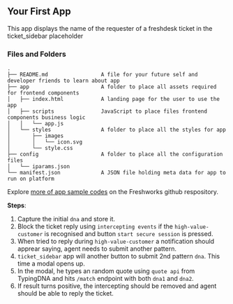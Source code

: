 ## Your First App

This app displays the name of the requester of a freshdesk ticket in the ticket_sidebar placeholder

### Files and Folders
    .
    ├── README.md                 A file for your future self and developer friends to learn about app
    ├── app                       A folder to place all assets required for frontend components
    │   ├── index.html            A landing page for the user to use the app
    │   ├── scripts               JavaScript to place files frontend components business logic
    │   │   └── app.js
    │   └── styles                A folder to place all the styles for app
    │       ├── images
    │       │   └── icon.svg
    │       └── style.css
    ├── config                    A folder to place all the configuration files
    │   └── iparams.json
    └── manifest.json             A JSON file holding meta data for app to run on platform

Explore [more of app sample codes](https://github.com/freshworks/marketplace-sample-apps) on the Freshworks github respository.

**Steps**:
1. Capture the initial `dna` and store it.
2. Block the ticket reply using `intercepting events` if the `high-value-customer` is recognised and button `start secure session` is pressed.
3. When tried to reply during `high-value-customer` a notification should apprear saying, agent needs to submit another pattern.
4. `ticket_sidebar` app will another button to submit 2nd pattern `dna`. This time a modal opens up.
5. In the modal, he types an random quote using `quote api` from TypingDNA and hits `/match` endpoint with both `dna1` and `dna2`.
6. If result turns positive, the intercepting should be removed and agent should be able to reply the ticket.
